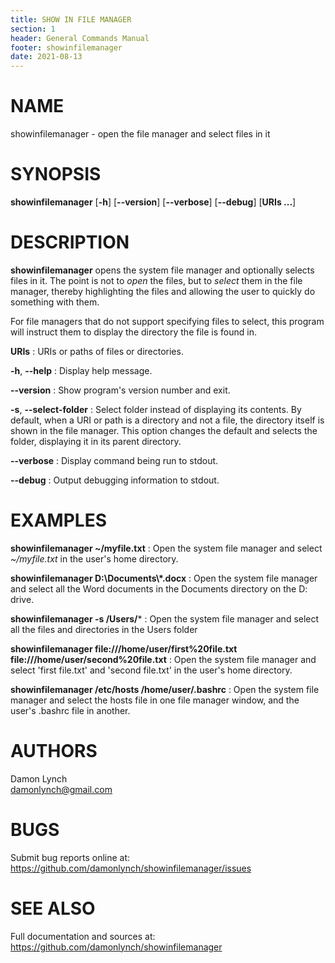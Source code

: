 ```yaml
---
title: SHOW IN FILE MANAGER
section: 1
header: General Commands Manual
footer: showinfilemanager
date: 2021-08-13
---
```

# NAME
showinfilemanager - open the file manager and select files in it

# SYNOPSIS
**showinfilemanager** [**-h**] [**--version**] [**--verbose**] [**--debug**] [**URIs ...**]

# DESCRIPTION
**showinfilemanager** opens the system file manager and optionally selects files in it. The point is not to *open* the 
files, but to *select* them in the file manager, thereby highlighting the files and allowing the user to quickly do
something with them. 

For file managers that do not support specifying files to select, this program will instruct them to display the
directory the file is found in. 

**URIs**
: URIs or paths of files or directories.

**-h**, **--help** 
: Display help message.

**--version** 
: Show program's version number and exit.

**-s**, **--select-folder**
: Select folder instead of displaying its contents. By default, when a URI or path is a directory and
  not a file, the directory itself is shown in the file manager. This option changes the default and 
  selects the folder, displaying it in its parent directory.

**--verbose**
: Display command being run to stdout.

**--debug**
: Output debugging information to stdout.

# EXAMPLES
**showinfilemanager ~/myfile.txt**
: Open the system file manager and select *~/myfile.txt* in the user's home directory.

**showinfilemanager D:\\Documents\\\*.docx**
: Open the system file manager and select all the Word documents in the Documents directory on the D: drive.

**showinfilemanager -s /Users/***
: Open the system file manager and select all the files and directories in the Users folder

**showinfilemanager file:///home/user/first%20file.txt file:///home/user/second%20file.txt**
: Open the system file manager and select 'first file.txt' and 'second file.txt' in the user's home directory.

**showinfilemanager /etc/hosts /home/user/.bashrc**
: Open the system file manager and select the hosts file in one file manager window, and the user's .bashrc file in 
another.


# AUTHORS
Damon Lynch  
damonlynch@gmail.com

# BUGS
Submit bug reports online at: <https://github.com/damonlynch/showinfilemanager/issues>

# SEE ALSO
Full documentation and sources at: <https://github.com/damonlynch/showinfilemanager>